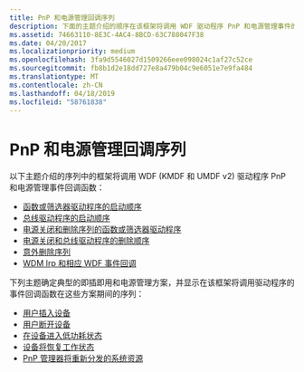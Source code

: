 ```yaml
---
title: PnP 和电源管理回调序列
description: 下面的主题介绍的顺序在该框架将调用 WDF 驱动程序 PnP 和电源管理事件的回调函数
ms.assetid: 74663110-8E3C-4AC4-8BCD-63C788047F38
ms.date: 04/20/2017
ms.localizationpriority: medium
ms.openlocfilehash: 3fa9d5546027d1509266eee098024c1af27c52ce
ms.sourcegitcommit: fb8b1d2e18dd727e8a479b04c9e6051e7e9fa484
ms.translationtype: MT
ms.contentlocale: zh-CN
ms.lasthandoff: 04/18/2019
ms.locfileid: "58761838"
---
```

# <a name="pnp-and-power-management-callback-sequences"></a>PnP 和电源管理回调序列


以下主题介绍的序列中的框架将调用 WDF (KMDF 和 UMDF v2) 驱动程序 PnP 和电源管理事件回调函数：

-   [函数或筛选器驱动程序的启动顺序](power-up-sequence-for-a-function-or-filter-driver.md)
-   [总线驱动程序的启动顺序](power-up-sequence-for-a-bus-driver.md)
-   [电源关闭和删除序列的函数或筛选器驱动程序](power-down-and-removal-sequence-for-a-function-or-filter-driver.md)
-   [电源关闭和总线驱动程序的删除顺序](power-down-and-removal-sequence-for-a-bus-driver.md)
-   [意外删除序列](surprise-removal-sequence.md)
-   [WDM Irp 和相应 WDF 事件回调](https://docs.microsoft.com/windows-hardware/drivers/wdf/wdm-irps-and-kmdf-event-callback-functions)

下列主题确定典型的即插即用和电源管理方案，并显示在该框架将调用驱动程序的事件回调函数在这些方案期间的序列：

- [用户插入设备](a-user-plugs-in-a-device.md)
- [用户断开设备](a-user-unplugs-a-device.md)
- [在设备进入低功耗状态](a-device-enters-a-low-power-state.md)
- [设备将恢复工作状态](a-device-returns-to-its-working-state.md)
- [PnP 管理器将重新分发的系统资源](the-pnp-manager-redistributes-system-resources.md)
 

 






